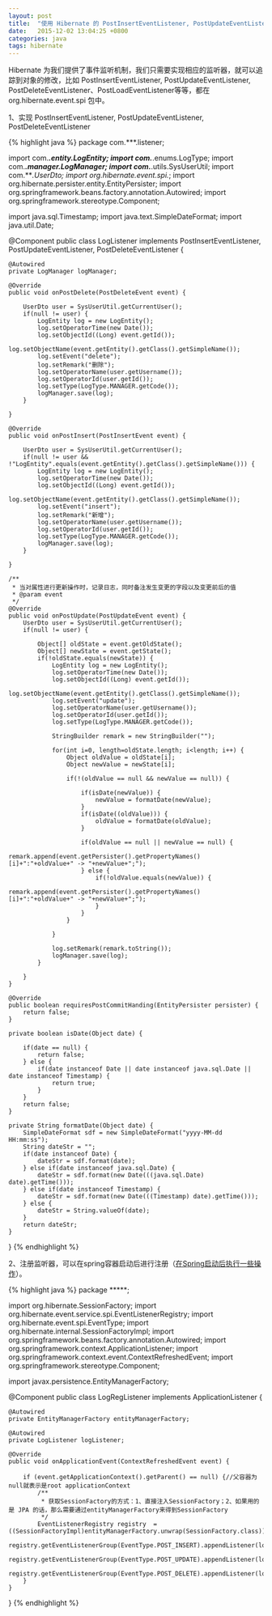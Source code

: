 ```yaml
---
layout: post
title:  "使用 Hibernate 的 PostInsertEventListener, PostUpdateEventListener, PostDeleteEventListener 做日志管理"
date:   2015-12-02 13:04:25 +0800
categories: java
tags: hibernate
---
```

Hibernate 为我们提供了事件监听机制，我们只需要实现相应的监听器，就可以追踪到对象的修改，比如 PostInsertEventListener, PostUpdateEventListener, PostDeleteEventListener、PostLoadEventListener等等，都在 org.hibernate.event.spi 包中。

1、实现 PostInsertEventListener, PostUpdateEventListener, PostDeleteEventListener

{% highlight java %}
package com.***.listener;

import com.***.entity.LogEntity;
import com.***.enums.LogType;
import com.***.manager.LogManager;
import com.***.utils.SysUserUtil;
import com.***.UserDto;
import org.hibernate.event.spi.*;
import org.hibernate.persister.entity.EntityPersister;
import org.springframework.beans.factory.annotation.Autowired;
import org.springframework.stereotype.Component;

import java.sql.Timestamp;
import java.text.SimpleDateFormat;
import java.util.Date;

@Component
public class LogListener implements PostInsertEventListener, PostUpdateEventListener, PostDeleteEventListener {

    @Autowired
    private LogManager logManager;

    @Override
    public void onPostDelete(PostDeleteEvent event) {

        UserDto user = SysUserUtil.getCurrentUser();
        if(null != user) {
            LogEntity log = new LogEntity();
            log.setOperatorTime(new Date());
            log.setObjectId((Long) event.getId());
            log.setObjectName(event.getEntity().getClass().getSimpleName());
            log.setEvent("delete");
            log.setRemark("删除");
            log.setOperatorName(user.getUsername());
            log.setOperatorId(user.getId());
            log.setType(LogType.MANAGER.getCode());
            logManager.save(log);
        }

    }

    @Override
    public void onPostInsert(PostInsertEvent event) {

        UserDto user = SysUserUtil.getCurrentUser();
        if(null != user && !"LogEntity".equals(event.getEntity().getClass().getSimpleName())) {
            LogEntity log = new LogEntity();
            log.setOperatorTime(new Date());
            log.setObjectId((Long) event.getId());
            log.setObjectName(event.getEntity().getClass().getSimpleName());
            log.setEvent("insert");
            log.setRemark("新增");
            log.setOperatorName(user.getUsername());
            log.setOperatorId(user.getId());
            log.setType(LogType.MANAGER.getCode());
            logManager.save(log);
        }

    }

    /**
     * 当对属性进行更新操作时，记录日志，同时备注发生变更的字段以及变更前后的值
     * @param event
     */
    @Override
    public void onPostUpdate(PostUpdateEvent event) {
        UserDto user = SysUserUtil.getCurrentUser();
        if(null != user) {

            Object[] oldState = event.getOldState();
            Object[] newState = event.getState();
            if(!oldState.equals(newState)) {
                LogEntity log = new LogEntity();
                log.setOperatorTime(new Date());
                log.setObjectId((Long) event.getId());
                log.setObjectName(event.getEntity().getClass().getSimpleName());
                log.setEvent("update");
                log.setOperatorName(user.getUsername());
                log.setOperatorId(user.getId());
                log.setType(LogType.MANAGER.getCode());

                StringBuilder remark = new StringBuilder("");

                for(int i=0, length=oldState.length; i<length; i++) {
                    Object oldValue = oldState[i];
                    Object newValue = newState[i];

                    if(!(oldValue == null && newValue == null)) {

                        if(isDate(newValue)) {
                            newValue = formatDate(newValue);
                        }
                        if(isDate((oldValue))) {
                            oldValue = formatDate(oldValue);
                        }

                        if(oldValue == null || newValue == null) {
                            remark.append(event.getPersister().getPropertyNames()[i]+":"+oldValue+" -> "+newValue+";");
                        } else {
                            if(!oldValue.equals(newValue)) {
                                remark.append(event.getPersister().getPropertyNames()[i]+":"+oldValue+" -> "+newValue+";");
                            }
                        }
                    }

                }

                log.setRemark(remark.toString());
                logManager.save(log);
            }

        }
    }

    @Override
    public boolean requiresPostCommitHanding(EntityPersister persister) {
        return false;
    }

    private boolean isDate(Object date) {

        if(date == null) {
            return false;
        } else {
            if(date instanceof Date || date instanceof java.sql.Date || date instanceof Timestamp) {
                return true;
            }
        }
        return false;
    }

    private String formatDate(Object date) {
        SimpleDateFormat sdf = new SimpleDateFormat("yyyy-MM-dd HH:mm:ss");
        String dateStr = "";
        if(date instanceof Date) {
            dateStr = sdf.format(date);
        } else if(date instanceof java.sql.Date) {
            dateStr = sdf.format(new Date(((java.sql.Date) date).getTime()));
        } else if(date instanceof Timestamp) {
            dateStr = sdf.format(new Date(((Timestamp) date).getTime()));
        } else {
            dateStr = String.valueOf(date);
        }
        return dateStr;
    }
}
{% endhighlight %}

2、注册监听器，可以在spring容器启动后进行注册（[在Spring启动后执行一些操作](execute-after-spring-startup.html "在Spring启动后执行一些操作")）。

{% highlight java %}
package *****;

import org.hibernate.SessionFactory;
import org.hibernate.event.service.spi.EventListenerRegistry;
import org.hibernate.event.spi.EventType;
import org.hibernate.internal.SessionFactoryImpl;
import org.springframework.beans.factory.annotation.Autowired;
import org.springframework.context.ApplicationListener;
import org.springframework.context.event.ContextRefreshedEvent;
import org.springframework.stereotype.Component;

import javax.persistence.EntityManagerFactory;

@Component
public class LogRegListener implements ApplicationListener<ContextRefreshedEvent> {

    @Autowired
    private EntityManagerFactory entityManagerFactory;

    @Autowired
    private LogListener logListener;

    @Override
    public void onApplicationEvent(ContextRefreshedEvent event) {

        if (event.getApplicationContext().getParent() == null) {//父容器为null就表示是root applicationContext
        	/**
			 * 获取SessionFactory的方式：1、直接注入SessionFactory；2、如果用的是 JPA 的话，那么需要通过entityManagerFactory来得到SessionFactory
			 */
            EventListenerRegistry registry  = ((SessionFactoryImpl)entityManagerFactory.unwrap(SessionFactory.class)).getServiceRegistry().getService(EventListenerRegistry.class);
            registry.getEventListenerGroup(EventType.POST_INSERT).appendListener(logListener);
            registry.getEventListenerGroup(EventType.POST_UPDATE).appendListener(logListener);
            registry.getEventListenerGroup(EventType.POST_DELETE).appendListener(logListener);
        }
    }
}
{% endhighlight %}
